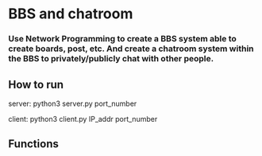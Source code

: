 # BBS and chatroom
### Use Network Programming to create a BBS system able to create boards, post, etc. And create a chatroom system within the BBS to privately/publicly chat with other people.

## How to run
server: python3 server.py port_number

client: python3 client.py IP_addr port_number

## Functions
